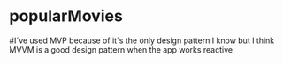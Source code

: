 # popularMovies

#I´ve used MVP because of it´s the only design pattern I know but I think MVVM is a good design pattern when the app
works reactive